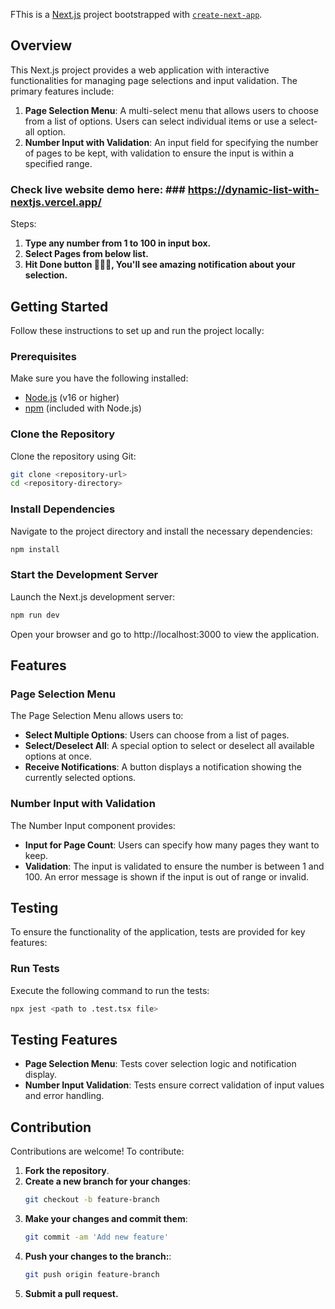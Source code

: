 FThis is a [Next.js](https://nextjs.org/) project bootstrapped with [`create-next-app`](https://github.com/vercel/next.js/tree/canary/packages/create-next-app).

## Overview

This Next.js project provides a web application with interactive functionalities for managing page selections and input validation. The primary features include:

1. **Page Selection Menu**: A multi-select menu that allows users to choose from a list of options. Users can select individual items or use a select-all option.
2. **Number Input with Validation**: An input field for specifying the number of pages to be kept, with validation to ensure the input is within a specified range.

### Check live website demo here: ### https://dynamic-list-with-nextjs.vercel.app/

Steps: 
1. **Type any number from 1 to 100 in input box.**
2. **Select Pages from below list.**
3. **Hit Done button 🚀🚀🚀, You'll see amazing notification about your selection.**


## Getting Started

Follow these instructions to set up and run the project locally:

### Prerequisites

Make sure you have the following installed:

- [Node.js](https://nodejs.org/) (v16 or higher)
- [npm](https://www.npmjs.com/) (included with Node.js)

### Clone the Repository

Clone the repository using Git:

```bash
git clone <repository-url>
cd <repository-directory>
```

### Install Dependencies

Navigate to the project directory and install the necessary dependencies:

```bash
npm install
```

### Start the Development Server

Launch the Next.js development server:

```bash
npm run dev
```

Open your browser and go to http://localhost:3000 to view the application.

## Features

### Page Selection Menu

The Page Selection Menu allows users to:

- **Select Multiple Options**: Users can choose from a list of pages.
- **Select/Deselect All**: A special option to select or deselect all available options at once.
- **Receive Notifications**: A button displays a notification showing the currently selected options.

### Number Input with Validation

The Number Input component provides:

- **Input for Page Count**: Users can specify how many pages they want to keep.
- **Validation**: The input is validated to ensure the number is between 1 and 100. An error message is shown if the input is out of range or invalid.

## Testing

To ensure the functionality of the application, tests are provided for key features:

### Run Tests

Execute the following command to run the tests:

```bash
npx jest <path to .test.tsx file> 
```

## Testing Features

- **Page Selection Menu**: Tests cover selection logic and notification display.
- **Number Input Validation**: Tests ensure correct validation of input values and error handling.

## Contribution

Contributions are welcome! To contribute:

1. **Fork the repository**.
2. **Create a new branch for your changes**:
   ```bash
   git checkout -b feature-branch
   ```
3. **Make your changes and commit them**:
   ```bash
   git commit -am 'Add new feature'
   ```
4. **Push your changes to the branch:**:
   ```bash
   git push origin feature-branch
   ```
5. **Submit a pull request.**
